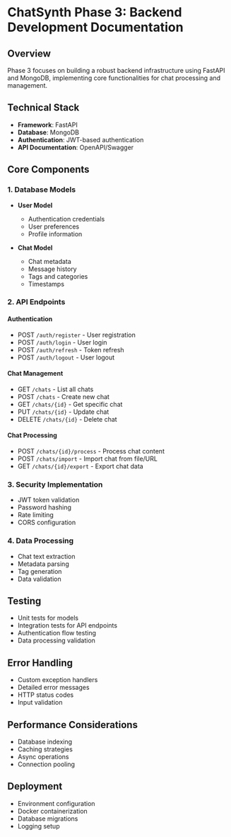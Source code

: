 # ChatSynth Phase 3: Backend Development Documentation

## Overview
Phase 3 focuses on building a robust backend infrastructure using FastAPI and MongoDB, implementing core functionalities for chat processing and management.

## Technical Stack
- **Framework**: FastAPI
- **Database**: MongoDB
- **Authentication**: JWT-based authentication
- **API Documentation**: OpenAPI/Swagger

## Core Components

### 1. Database Models
- **User Model**
  - Authentication credentials
  - User preferences
  - Profile information

- **Chat Model**
  - Chat metadata
  - Message history
  - Tags and categories
  - Timestamps

### 2. API Endpoints

#### Authentication
- POST `/auth/register` - User registration
- POST `/auth/login` - User login
- POST `/auth/refresh` - Token refresh
- POST `/auth/logout` - User logout

#### Chat Management
- GET `/chats` - List all chats
- POST `/chats` - Create new chat
- GET `/chats/{id}` - Get specific chat
- PUT `/chats/{id}` - Update chat
- DELETE `/chats/{id}` - Delete chat

#### Chat Processing
- POST `/chats/{id}/process` - Process chat content
- POST `/chats/import` - Import chat from file/URL
- GET `/chats/{id}/export` - Export chat data

### 3. Security Implementation
- JWT token validation
- Password hashing
- Rate limiting
- CORS configuration

### 4. Data Processing
- Chat text extraction
- Metadata parsing
- Tag generation
- Data validation

## Testing
- Unit tests for models
- Integration tests for API endpoints
- Authentication flow testing
- Data processing validation

## Error Handling
- Custom exception handlers
- Detailed error messages
- HTTP status codes
- Input validation

## Performance Considerations
- Database indexing
- Caching strategies
- Async operations
- Connection pooling

## Deployment
- Environment configuration
- Docker containerization
- Database migrations
- Logging setup
